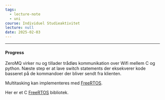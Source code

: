 ```yaml
---
tags:
  - lecture-note
  - uni
course: Individuel Studieaktivitet
lecture: null 
date: 2025-02-03
---
```


--- 
#### Progress
ZeroMQ virker nu og tillader trådløs kommunikation over Wifi mellem C og python. 
Næste step er at lave switch statements der eksekverer kode basseret på de kommandoer der bliver sendt fra klienten.

Multitasking kan implementeres med [FreeRTOS](https://blog.smittytone.net/2022/02/24/how-to-use-freertos-with-the-raspberry-pi-pico/).

Her er et C [FreeRTOS](https://embeddedcomputing.com/technology/open-source/linux-freertos-related/using-freertos-with-the-raspberry-pi-pico) bibliotek.
